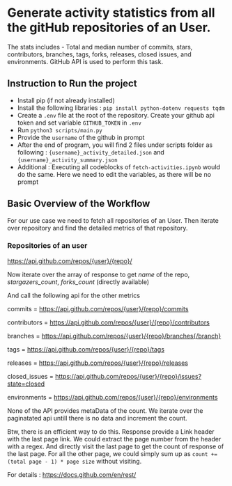 # Generate activity statistics from all the gitHub repositories of an User. 

The stats includes - Total and median number of commits, stars, contributors, branches, tags, forks, releases, closed issues, and environments. GitHub API is used to perform this task. 

## Instruction to Run the project

- Install pip (if not already installed)
- Install the following libraries : 
`pip install python-dotenv requests tqdm`
- Create a `.env` file at the root of the repository. Create your github api token and set variable `GITHUB_TOKEN` in `.env`
- Run `python3 scripts/main.py`
- Provide the `username` of the github in prompt
- After the end of program, you will find 2 files under scripts folder as following :
    `{username}_activity_detailed.json` and `{username}_activity_summary.json`
- Additional : Executing all codeblocks of `fetch-activities.ipynb` would do the same. Here we need to edit the variables, as there will be no prompt


## Basic Overview of the Workflow
For our use case we need to fetch all repositories of an User. Then iterate over repository and find the detailed metrics of that repository.

### Repositories of an user
https://api.github.com/repos/{user}/{repo}/

Now iterate over the array of response to get *name* of the repo, *stargazers_count*, *forks_count* (directly available)

And call the following api for the other metrics

commits = https://api.github.com/repos/{user}/{repo}/commits 

contributors = https://api.github.com/repos/{user}/{repo}/contributors

branches = https://api.github.com/repos/{user}/{repo}/branches{/branch} 

tags = https://api.github.com/repos/{user}/{repo}/tags

releases = https://api.github.com/repos/{user}/{repo}/releases

closed_issues = https://api.github.com/repos/{user}/{repo}/issues?state=closed 

environments = https://api.github.com/repos/{user}/{repo}/environments

None of the API provides metaData of the count. We iterate over the paginatated api untill there is no data and increment the count. 

Btw, there is an efficient way to do this. Response provide a Link header with the last page link. We could extract the page number from the header with a regex. And directly visit the last page to get the count of response of the last page. For all the other page, we could simply sum up as `count += (total page - 1) * page size` without visiting. 


For details : https://docs.github.com/en/rest/

